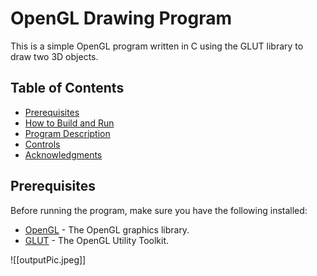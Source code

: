 # OpenGL Drawing Program

This is a simple OpenGL program written in C using the GLUT library to draw two 3D objects.

## Table of Contents

- [Prerequisites](#prerequisites)
- [How to Build and Run](#how-to-build-and-run)
- [Program Description](#program-description)
- [Controls](#controls)
- [Acknowledgments](#acknowledgments)

## Prerequisites

Before running the program, make sure you have the following installed:

- [OpenGL](https://www.opengl.org/) - The OpenGL graphics library.
- [GLUT](https://www.opengl.org/resources/libraries/glut/) - The OpenGL Utility Toolkit.

![[outputPic.jpeg]]
